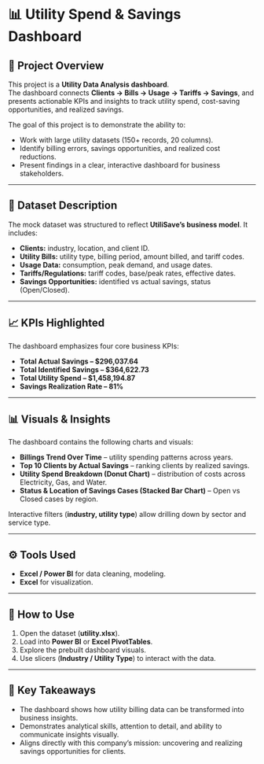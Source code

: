 # 📊 Utility Spend & Savings Dashboard

## 🔎 Project Overview
This project is a **Utility Data Analysis dashboard**.  
The dashboard connects **Clients → Bills → Usage → Tariffs → Savings**, and presents actionable KPIs and insights to track utility spend, cost-saving opportunities, and realized savings.

The goal of this project is to demonstrate the ability to:

- Work with large utility datasets (150+ records, 20 columns).
- Identify billing errors, savings opportunities, and realized cost reductions.
- Present findings in a clear, interactive dashboard for business stakeholders.

---

## 📂 Dataset Description
The mock dataset was structured to reflect **UtiliSave’s business model**. It includes:

- **Clients:** industry, location, and client ID.  
- **Utility Bills:** utility type, billing period, amount billed, and tariff codes.  
- **Usage Data:** consumption, peak demand, and usage dates.  
- **Tariffs/Regulations:** tariff codes, base/peak rates, effective dates.  
- **Savings Opportunities:** identified vs actual savings, status (Open/Closed).  

---

## 📈 KPIs Highlighted
The dashboard emphasizes four core business KPIs:

- **Total Actual Savings – $296,037.64**  
- **Total Identified Savings – $364,622.73**  
- **Total Utility Spend – $1,458,194.87**  
- **Savings Realization Rate – 81%**

---

## 📊 Visuals & Insights
The dashboard contains the following charts and visuals:

- **Billings Trend Over Time** – utility spending patterns across years.  
- **Top 10 Clients by Actual Savings** – ranking clients by realized savings.  
- **Utility Spend Breakdown (Donut Chart)** – distribution of costs across Electricity, Gas, and Water.  
- **Status & Location of Savings Cases (Stacked Bar Chart)** – Open vs Closed cases by region.  

Interactive filters (**industry, utility type**) allow drilling down by sector and service type.

---

## ⚙️ Tools Used
- **Excel / Power BI** for data cleaning, modeling.  
- **Excel** for visualization.  

---

## 🚀 How to Use
1. Open the dataset (**utility.xlsx**).  
2. Load into **Power BI** or **Excel PivotTables**.  
3. Explore the prebuilt dashboard visuals.  
4. Use slicers (**Industry / Utility Type**) to interact with the data.  

---

## 🎯 Key Takeaways
- The dashboard shows how utility billing data can be transformed into business insights.  
- Demonstrates analytical skills, attention to detail, and ability to communicate insights visually.  
- Aligns directly with this company’s mission: uncovering and realizing savings opportunities for clients.  
